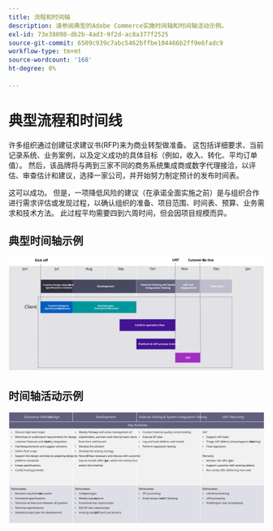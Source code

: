 ```yaml
---
title: 流程和时间轴
description: 请参阅典型的Adobe Commerce实施时间轴和时间轴活动示例。
exl-id: 73e38098-db2b-4ad3-9f2d-ac8a377f2525
source-git-commit: 6509c939c7abc5462bffbe104466b2ff9e6fadc9
workflow-type: tm+mt
source-wordcount: '168'
ht-degree: 0%

---
```


# 典型流程和时间线

许多组织通过创建征求建议书(RFP)来为商业转型做准备。 这包括详细要求、当前记录系统、业务案例，以及定义成功的具体目标（例如，收入、转化、平均订单值）。 然后，该品牌将与两到三家不同的商务系统集成商或数字代理接洽，以评估、审查估计和建议，选择一家公司，并开始努力制定预计的发布时间表。

这可以成功。 但是，一项降低风险的建议（在承诺全面实施之前）是与组织合作进行需求评估或发现过程，以确认组织的准备、项目范围、时间表、预算、业务需求和技术方法。 此过程平均需要四到六周时间，但会因项目规模而异。

## 典型时间轴示例

![典型商务实施时间轴示例](../../assets/playbooks/timeline-example.svg)

## 时间轴活动示例

![商务实施时间轴活动示例](../../assets/playbooks/timeline-activities-example.svg)
